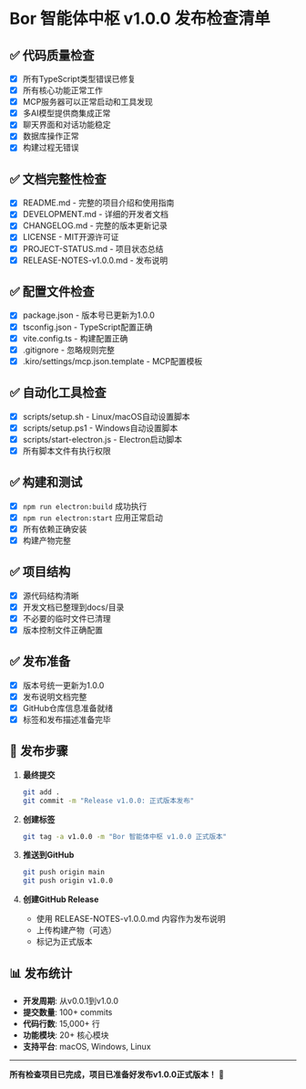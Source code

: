 # Bor 智能体中枢 v1.0.0 发布检查清单

## ✅ 代码质量检查
- [x] 所有TypeScript类型错误已修复
- [x] 所有核心功能正常工作
- [x] MCP服务器可以正常启动和工具发现
- [x] 多AI模型提供商集成正常
- [x] 聊天界面和对话功能稳定
- [x] 数据库操作正常
- [x] 构建过程无错误

## ✅ 文档完整性检查
- [x] README.md - 完整的项目介绍和使用指南
- [x] DEVELOPMENT.md - 详细的开发者文档
- [x] CHANGELOG.md - 完整的版本更新记录
- [x] LICENSE - MIT开源许可证
- [x] PROJECT-STATUS.md - 项目状态总结
- [x] RELEASE-NOTES-v1.0.0.md - 发布说明

## ✅ 配置文件检查
- [x] package.json - 版本号已更新为1.0.0
- [x] tsconfig.json - TypeScript配置正确
- [x] vite.config.ts - 构建配置正确
- [x] .gitignore - 忽略规则完整
- [x] .kiro/settings/mcp.json.template - MCP配置模板

## ✅ 自动化工具检查
- [x] scripts/setup.sh - Linux/macOS自动设置脚本
- [x] scripts/setup.ps1 - Windows自动设置脚本
- [x] scripts/start-electron.js - Electron启动脚本
- [x] 所有脚本文件有执行权限

## ✅ 构建和测试
- [x] `npm run electron:build` 成功执行
- [x] `npm run electron:start` 应用正常启动
- [x] 所有依赖正确安装
- [x] 构建产物完整

## ✅ 项目结构
- [x] 源代码结构清晰
- [x] 开发文档已整理到docs/目录
- [x] 不必要的临时文件已清理
- [x] 版本控制文件正确配置

## ✅ 发布准备
- [x] 版本号统一更新为1.0.0
- [x] 发布说明文档完整
- [x] GitHub仓库信息准备就绪
- [x] 标签和发布描述准备完毕

## 🚀 发布步骤

1. **最终提交**
   ```bash
   git add .
   git commit -m "Release v1.0.0: 正式版本发布"
   ```

2. **创建标签**
   ```bash
   git tag -a v1.0.0 -m "Bor 智能体中枢 v1.0.0 正式版本"
   ```

3. **推送到GitHub**
   ```bash
   git push origin main
   git push origin v1.0.0
   ```

4. **创建GitHub Release**
   - 使用 RELEASE-NOTES-v1.0.0.md 内容作为发布说明
   - 上传构建产物（可选）
   - 标记为正式版本

## 📊 发布统计

- **开发周期**: 从v0.0.1到v1.0.0
- **提交数量**: 100+ commits
- **代码行数**: 15,000+ 行
- **功能模块**: 20+ 核心模块
- **支持平台**: macOS, Windows, Linux

---

**所有检查项目已完成，项目已准备好发布v1.0.0正式版本！** 🎉